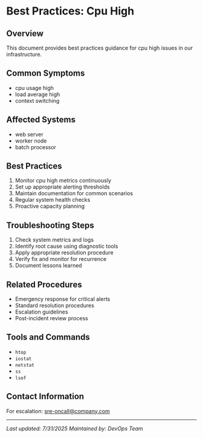 # Best Practices: Cpu High

## Overview
This document provides best practices guidance for cpu high issues in our infrastructure.

## Common Symptoms
- cpu usage high
- load average high
- context switching

## Affected Systems
- web server
- worker node
- batch processor

## Best Practices
1. Monitor cpu high metrics continuously
2. Set up appropriate alerting thresholds
3. Maintain documentation for common scenarios
4. Regular system health checks
5. Proactive capacity planning

## Troubleshooting Steps
1. Check system metrics and logs
2. Identify root cause using diagnostic tools
3. Apply appropriate resolution procedure
4. Verify fix and monitor for recurrence
5. Document lessons learned

## Related Procedures
- Emergency response for critical alerts
- Standard resolution procedures
- Escalation guidelines
- Post-incident review process

## Tools and Commands
- `htop`
- `iostat`
- `netstat`
- `ss`
- `lsof`

## Contact Information
For escalation: sre-oncall@company.com

---
*Last updated: 7/31/2025*
*Maintained by: DevOps Team*
